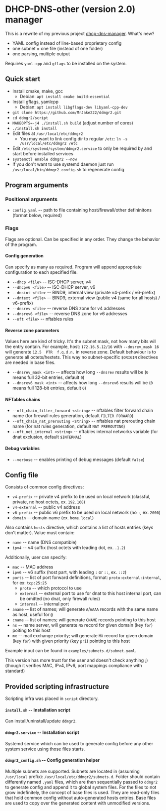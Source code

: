 # DHCP-DNS-other (version 2.0) manager

This is a rewrite of my previous project [dhcp-dns-manager](https://github.com/MrJake222/dhcp_dns_manager).
What's new?
- YAML config instead of line-based proprietary config
- one subnet = one file (instead of one folder)
- one parsing, multiple output

Requires `yaml-cpp` and `gflags` to be installed on the system.

## Quick start
- Install cmake, make, gcc
    - Debian: `apt install cmake build-essential`
- Install gflags, yamlcpp
    - Debian: `apt install libgflags-dev libyaml-cpp-dev`
- `git clone https://github.com/MrJake222/ddmgr2.git`
- `cd ddmgr2/script`
- `MAKEOPTS=-j4 ./install.sh build` (adjust number of cores)
- `./install.sh install`
- Edit files at `/usr/local/etc/ddmgr2`
    - You may want to link config dir to regular `/etc`:
      `ln -s /usr/local/etc/ddmgr2 /etc`
- Edit `/etc/systemd/system/ddmgr2.service` to only be required by and
  start before installed services
- `systemctl enable ddmgr2 --now`
- If you don't want to use systemd daemon just run `/usr/local/bin/ddmgr2_config.sh`
  to regenerate config

## Program arguments
### Positional arguments
* `config.yaml` -- path to file containing host/firewall/other defininitons (format below, required)

### Flags
Flags are optional. Can be specified in any order. They change the behavior of the program.

#### Config generation
Can specify as many as required. Program will append appropriate configuration
to each specified file.
* `--dhcp <file>` -- ISC-DHCP server, v4
* `--dhcpv6 <file>` -- ISC-DHCP server, v6
* `--dnsint <file>` -- BIND9, internal view (private v4-prefix / v6-prefix)
* `--dntext <file>` -- BIND9, external view (public v4 (same for all hosts) / v6-prefix)
* `--dnsrev <file>` -- reverse DNS zone for v4 addresses
* `--dnsrev6 <file>` -- reverse DNS zone for v6 addresses
* `--nft <file>` -- nftables rules

#### Reverse zone parameters
Values here are kind of tricky. It's the subnet mask, not how many bits will the entry contain.
For example, host: `172.16.5.12/16` with `--dnsrev_mask 16` will generate `12.5  PTR  f.q.d.n.` in reverse zone.
Default behaviour is to generate all octets/hextets. This way no subnet-specific `$ORIGIN` directives are needed in base files.
* `--dnsrev_mask <int>` -- affects how long `--dnsrev` results will be (`0` means full 32-bit entries, default `0`)
* `--dnsrev6_mask <int>` -- affects how long `--dnsrev6` results will be (`0` means full 128-bit entries, default `0`)

#### NFTables chains
* `--nft_chain_filter_forward <string>` -- nftables filter forward chain name (for firewall rules generation, default `FILTER FORWARD`)
* `--nft_chain_nat_prerouting <string>` -- nftables nat prerouting chain name (for nat rules generation, default `NAT PREROUTING`)
* `--nft_net_internal <string>` -- nftables internal networks variable (for dnat exclusion, default `$INTERNAL`)

#### Debug variables
* `--verbose` -- enables printing of debug messages (default `false`)

## Config file
Consists of common config directives:
* `v4-prefix` -- private v4 prefix to be used on local network (classful, private, no host octets, ex. `192.168`)
* `v4-external` -- public v4 address
* `v6-prefix` -- public v6 prefix to be used on local network (no `:`, ex. `2000`)
* `domain` -- domain name (ex. `home.local`)

Also contains `hosts` directive, which contains a list of hosts entries (keys don't matter).
Value must contain:
* `name` -- name (DNS compatible)
* `ipv4` -- v4 suffix (host octets with leading dot, ex. `.1.2`)

Additionally, user can specify:
* `mac` -- MAC address
* `ipv6` -- v6 suffix (host part, with leading `:` or `::`, ex. `::2`)
* `ports` -- list of port forward definitions, format: `proto:external:internal`, for ex: `tcp:25:25`
    * `proto` -- which protocol to use
    * `external` -- external port to use for dnat to this host internal port, can be omitted (no dnat, only firewall rules)
    * `internal` -- internal port
* `aname` -- list of names; will generate `A`/`AAAA` records with the same name as host, useful for `@`
* `cname` -- list of names; will generate `CNAME` records pointing to this host
* `ns` -- name server, will generate `NS` record for given domain (key `for`) poiting to this host
* `mx` -- mail exchange priority; will generate `MX` record for given domain (key `for`) with given priority (key `pri`) pointing to this host

Example input can be found in `examples/subnets.d/subnet.yaml`.

This version has more trust for the user and doesn't check anything ;)
(though it verifies MAC, IPv4, IPv6, port mappings compliance with standard)

## Provided scripting infrastructure
Scripting infra was placed in `script` directory.

#### `install.sh` -- Installation script
Can install/uninstall/update `ddmgr2`.

#### `ddmgr2.service` -- Installation script
Systemd service which can be used to generate config before any other system service using those files starts.

#### `ddmgr2_config.sh` -- Config generation helper
Multiple subnets are supported.
Subnets are located in (assuming `/usr/local` prefix): `/usr/local/etc/ddmgr2/subnets.d`.
Folder should contain differently named `.yaml` files, which are then sequentially passed to `ddmgr2`
to generate config and append it to global system files.
For the files to not grow indefinitely, the concept of base files is used.
They are read-only files that hold common config without auto-generated hosts entries.
Base files are used to copy over the generated content with unmodified versions.
